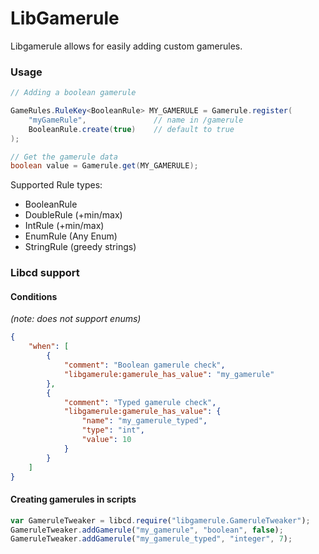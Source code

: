 # LibGamerule

Libgamerule allows for easily adding custom gamerules.


### Usage
```java
// Adding a boolean gamerule

GameRules.RuleKey<BooleanRule> MY_GAMERULE = Gamerule.register(
    "myGameRule",               // name in /gamerule
    BooleanRule.create(true)    // default to true
);

// Get the gamerule data
boolean value = Gamerule.get(MY_GAMERULE);
```

Supported Rule types:

- BooleanRule
- DoubleRule (+min/max)
- IntRule (+min/max)
- EnumRule (Any Enum)
- StringRule (greedy strings)

### Libcd support

#### Conditions 
*(note: does not support enums)*
```json
{
    "when": [
        { 
            "comment": "Boolean gamerule check",
            "libgamerule:gamerule_has_value": "my_gamerule" 
        },
        { 
            "comment": "Typed gamerule check",
            "libgamerule:gamerule_has_value": {
                "name": "my_gamerule_typed",
                "type": "int",
                "value": 10
            } 
        }
    ]
}
```

#### Creating gamerules in scripts
```js
var GameruleTweaker = libcd.require("libgamerule.GameruleTweaker");
GameruleTweaker.addGamerule("my_gamerule", "boolean", false);
GameruleTweaker.addGamerule("my_gamerule_typed", "integer", 7);
```
